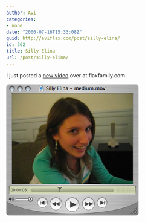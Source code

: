 ```yaml
---
author: Avi
categories:
- none
date: "2006-07-16T15:33:08Z"
guid: http://aviflax.com/post/silly-elina/
id: 362
title: Silly Elina
url: /post/silly-elina/
---
```

I just posted a [new video](http://flaxfamily.com/post/silly-elina/) over at flaxfamily.com.

[![screen cap of Silly Elina](/wp-content/uploads/2006/07/SillyElina.png)](http://flaxfamily.com/post/silly-elina/)
